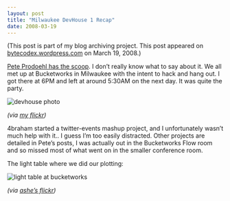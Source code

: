 ```yaml
---
layout: post
title: "Milwaukee DevHouse 1 Recap"
date: 2008-03-19
---
```


(This post is part of my blog archiving project. This post appeared on
[bytecodex.wordpress.com](http://bytecodex.wordpress.com/2008/03/19/milwaukee-devhouse1-recap/)
on March 19, 2008.)

[Pete Prodoehl has the
scoop](http://rasterweb.net/raster/2008/03/18/milwaukeedevhouse1-wrap-up/).
I don’t really know what to say about it. We all met up at Bucketworks
in Milwaukee with the intent to hack and hang out. I got there at 6PM
and left at around 5:30AM on the next day. It was quite the party.

![devhouse
photo](http://farm3.static.flickr.com/2106/2334180617_cb572b20ec.jpg?v=0)

*(via [my flickr](http://flickr.com/photos/mattgauger/))*

4braham started a twitter-events mashup project, and I unfortunately
wasn’t much help with it.. I guess I’m too easily distracted. Other
projects are detailed in Pete’s posts, I was actually out in the
Bucketworks Flow room and so missed most of what went on in the smaller
conference room.

The light table where we did our plotting:

![light table at
bucketworks](http://farm4.static.flickr.com/3047/2334539597_e42fccdbe0.jpg?v=0)

*(via [ashe’s flickr](http://flickr.com/photos/drydens/))*
